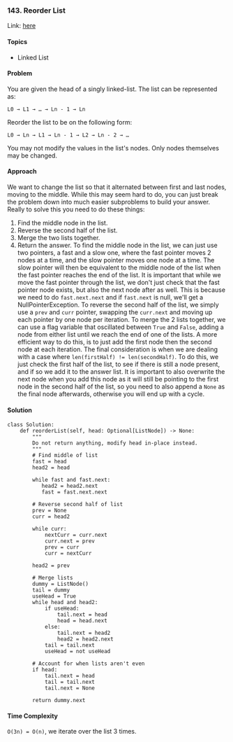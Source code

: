 ### 143. Reorder List

Link: [here](https://leetcode.com/problems/reorder-list/description/)

#### Topics
- Linked List

#### Problem
You are given the head of a singly linked-list. The list can be represented as:
```
L0 → L1 → … → Ln - 1 → Ln
```
Reorder the list to be on the following form:
```
L0 → Ln → L1 → Ln - 1 → L2 → Ln - 2 → …
```
You may not modify the values in the list's nodes. Only nodes themselves may be changed.

#### Approach
We want to change the list so that it alternated between first and last nodes, moving to the middle. While this may seem hard to do, you can just break the problem down into much easier subproblems to build your answer. Really to solve this you need to do these things:
1. Find the middle node in the list.
2. Reverse the second half of the list.
3. Merge the two lists together.
4. Return the answer.
To find the middle node in the list, we can just use two pointers, a fast and a slow one, where the fast pointer moves 2 nodes at a time, and the slow pointer moves one node at a time. The slow pointer will then be equivalent to the middle node of the list when the fast pointer reaches the end of the list. It is important that while we move the fast pointer through the list, we don't just check that the fast pointer node exists, but also the next node after as well. This is because we need to do `fast.next.next` and if `fast.next` is null, we'll get a NullPointerException.
To reverse the second half of the list, we simply use a `prev` and `curr` pointer, swapping the `curr.next` and moving up each pointer by one node per iteration.
To merge the 2 lists together, we can use a flag variable that oscillated between `True` and `False`, adding a node from either list until we reach the end of one of the lists. A more efficient way to do this, is to just add the first node then the second node at each iteration.
The final consideration is when we are dealing with a case where `len(firstHalf) != len(secondHalf)`. To do this, we just check the first half of the list, to see if there is still a node present, and if so we add it to the answer list. It is important to also overwrite the next node when you add this node as it will still be pointing to the first node in the second half of the list, so you need to also append a `None` as the final node afterwards, otherwise you will end up with a cycle. 

#### Solution
```
class Solution:
    def reorderList(self, head: Optional[ListNode]) -> None:
        """
        Do not return anything, modify head in-place instead.
        """
        # Find middle of list
        fast = head
        head2 = head
        
        while fast and fast.next:
           head2 = head2.next
           fast = fast.next.next

        # Reverse second half of list
        prev = None
        curr = head2

        while curr:
            nextCurr = curr.next
            curr.next = prev
            prev = curr
            curr = nextCurr
        
        head2 = prev

        # Merge lists
        dummy = ListNode()
        tail = dummy
        useHead = True
        while head and head2:
            if useHead:
                tail.next = head
                head = head.next
            else: 
                tail.next = head2
                head2 = head2.next
            tail = tail.next
            useHead = not useHead
        
        # Account for when lists aren't even
        if head:
            tail.next = head
            tail = tail.next
            tail.next = None
        
        return dummy.next
```

#### Time Complexity
`O(3n) = O(n)`, we iterate over the list 3 times. 